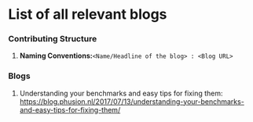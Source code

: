 # List of all relevant blogs

### Contributing Structure
    
1. **Naming Conventions:**`<Name/Headline of the blog> : <Blog URL>`

### Blogs

1. Understanding your benchmarks and easy tips for fixing them: https://blog.phusion.nl/2017/07/13/understanding-your-benchmarks-and-easy-tips-for-fixing-them/
